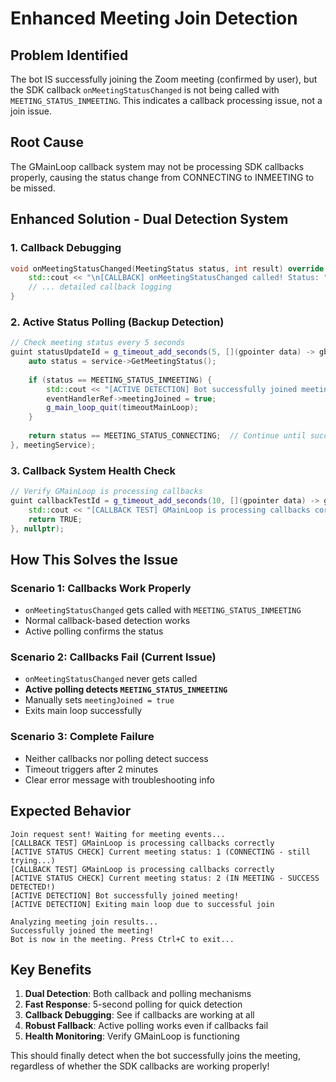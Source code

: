 # Enhanced Meeting Join Detection

## Problem Identified
The bot IS successfully joining the Zoom meeting (confirmed by user), but the SDK callback `onMeetingStatusChanged` is not being called with `MEETING_STATUS_INMEETING`. This indicates a callback processing issue, not a join issue.

## Root Cause
The GMainLoop callback system may not be processing SDK callbacks properly, causing the status change from CONNECTING to INMEETING to be missed.

## Enhanced Solution - Dual Detection System

### 1. Callback Debugging
```cpp
void onMeetingStatusChanged(MeetingStatus status, int result) override {
    std::cout << "\n[CALLBACK] onMeetingStatusChanged called! Status: " << status;
    // ... detailed callback logging
}
```

### 2. Active Status Polling (Backup Detection)
```cpp
// Check meeting status every 5 seconds
guint statusUpdateId = g_timeout_add_seconds(5, [](gpointer data) -> gboolean {
    auto status = service->GetMeetingStatus();
    
    if (status == MEETING_STATUS_INMEETING) {
        std::cout << "[ACTIVE DETECTION] Bot successfully joined meeting!";
        eventHandlerRef->meetingJoined = true;
        g_main_loop_quit(timeoutMainLoop);
    }
    
    return status == MEETING_STATUS_CONNECTING;  // Continue until success/failure
}, meetingService);
```

### 3. Callback System Health Check
```cpp
// Verify GMainLoop is processing callbacks
guint callbackTestId = g_timeout_add_seconds(10, [](gpointer data) -> gboolean {
    std::cout << "[CALLBACK TEST] GMainLoop is processing callbacks correctly";
    return TRUE;
}, nullptr);
```

## How This Solves the Issue

### Scenario 1: Callbacks Work Properly
- `onMeetingStatusChanged` gets called with `MEETING_STATUS_INMEETING`
- Normal callback-based detection works
- Active polling confirms the status

### Scenario 2: Callbacks Fail (Current Issue)
- `onMeetingStatusChanged` never gets called
- **Active polling detects `MEETING_STATUS_INMEETING`**
- Manually sets `meetingJoined = true`
- Exits main loop successfully

### Scenario 3: Complete Failure
- Neither callbacks nor polling detect success
- Timeout triggers after 2 minutes
- Clear error message with troubleshooting info

## Expected Behavior

```
Join request sent! Waiting for meeting events...
[CALLBACK TEST] GMainLoop is processing callbacks correctly
[ACTIVE STATUS CHECK] Current meeting status: 1 (CONNECTING - still trying...)
[CALLBACK TEST] GMainLoop is processing callbacks correctly
[ACTIVE STATUS CHECK] Current meeting status: 2 (IN MEETING - SUCCESS DETECTED!)
[ACTIVE DETECTION] Bot successfully joined meeting!
[ACTIVE DETECTION] Exiting main loop due to successful join

Analyzing meeting join results...
Successfully joined the meeting!
Bot is now in the meeting. Press Ctrl+C to exit...
```

## Key Benefits

1. **Dual Detection**: Both callback and polling mechanisms
2. **Fast Response**: 5-second polling for quick detection
3. **Callback Debugging**: See if callbacks are working at all
4. **Robust Fallback**: Active polling works even if callbacks fail
5. **Health Monitoring**: Verify GMainLoop is functioning

This should finally detect when the bot successfully joins the meeting, regardless of whether the SDK callbacks are working properly!